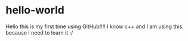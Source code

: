 # hello-world
Hello this is my first time using GitHub!!!!
I know c++ and I am using this because I need to learn it :/
